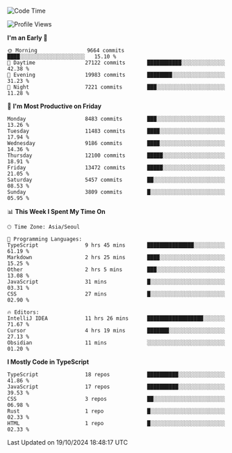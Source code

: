 <!--START_SECTION:waka-->
![Code Time](http://img.shields.io/badge/Code%20Time-6%2C808%20hrs%2057%20mins-blue)

![Profile Views](http://img.shields.io/badge/Profile%20Views-0-blue)

**I'm an Early 🐤** 

```text
🌞 Morning                9664 commits        ████░░░░░░░░░░░░░░░░░░░░░   15.10 % 
🌆 Daytime                27122 commits       ███████████░░░░░░░░░░░░░░   42.38 % 
🌃 Evening                19983 commits       ████████░░░░░░░░░░░░░░░░░   31.23 % 
🌙 Night                  7221 commits        ███░░░░░░░░░░░░░░░░░░░░░░   11.28 % 
```
📅 **I'm Most Productive on Friday** 

```text
Monday                   8483 commits        ███░░░░░░░░░░░░░░░░░░░░░░   13.26 % 
Tuesday                  11483 commits       ████░░░░░░░░░░░░░░░░░░░░░   17.94 % 
Wednesday                9186 commits        ████░░░░░░░░░░░░░░░░░░░░░   14.36 % 
Thursday                 12100 commits       █████░░░░░░░░░░░░░░░░░░░░   18.91 % 
Friday                   13472 commits       █████░░░░░░░░░░░░░░░░░░░░   21.05 % 
Saturday                 5457 commits        ██░░░░░░░░░░░░░░░░░░░░░░░   08.53 % 
Sunday                   3809 commits        █░░░░░░░░░░░░░░░░░░░░░░░░   05.95 % 
```


📊 **This Week I Spent My Time On** 

```text
🕑︎ Time Zone: Asia/Seoul

💬 Programming Languages: 
TypeScript               9 hrs 45 mins       ███████████████░░░░░░░░░░   61.19 % 
Markdown                 2 hrs 25 mins       ████░░░░░░░░░░░░░░░░░░░░░   15.25 % 
Other                    2 hrs 5 mins        ███░░░░░░░░░░░░░░░░░░░░░░   13.08 % 
JavaScript               31 mins             █░░░░░░░░░░░░░░░░░░░░░░░░   03.31 % 
CSS                      27 mins             █░░░░░░░░░░░░░░░░░░░░░░░░   02.90 % 

🔥 Editors: 
IntelliJ IDEA            11 hrs 26 mins      ██████████████████░░░░░░░   71.67 % 
Cursor                   4 hrs 19 mins       ███████░░░░░░░░░░░░░░░░░░   27.13 % 
Obsidian                 11 mins             ░░░░░░░░░░░░░░░░░░░░░░░░░   01.20 % 
```

**I Mostly Code in TypeScript** 

```text
TypeScript               18 repos            ██████████░░░░░░░░░░░░░░░   41.86 % 
JavaScript               17 repos            ██████████░░░░░░░░░░░░░░░   39.53 % 
CSS                      3 repos             ██░░░░░░░░░░░░░░░░░░░░░░░   06.98 % 
Rust                     1 repo              █░░░░░░░░░░░░░░░░░░░░░░░░   02.33 % 
HTML                     1 repo              █░░░░░░░░░░░░░░░░░░░░░░░░   02.33 % 
```




 Last Updated on 19/10/2024 18:48:17 UTC
<!--END_SECTION:waka-->
